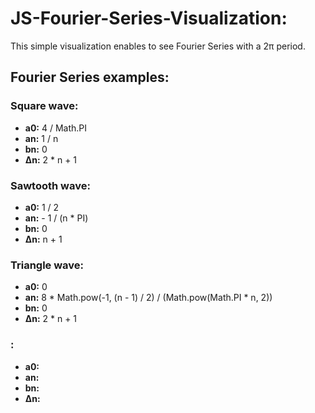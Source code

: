 # JS-Fourier-Series-Visualization:

This simple visualization enables to see Fourier Series with a 2π period.


## Fourier Series examples:

### Square wave:
- **a0:** 4 / Math.PI
- **an:** 1 / n
- **bn:** 0
- **Δn:** 2 * n + 1

### Sawtooth wave:
- **a0:** 1 / 2
- **an:** - 1 / (n * PI)
- **bn:** 0
- **Δn:** n + 1


### Triangle wave:
- **a0:** 0
- **an:** 8 * Math.pow(-1, (n - 1) / 2) / (Math.pow(Math.PI * n, 2))
- **bn:** 0
- **Δn:** 2 * n + 1

### :
- **a0:** 
- **an:** 
- **bn:** 
- **Δn:** 